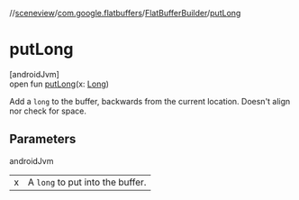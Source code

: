 //[sceneview](../../../index.md)/[com.google.flatbuffers](../index.md)/[FlatBufferBuilder](index.md)/[putLong](put-long.md)

# putLong

[androidJvm]\
open fun [putLong](put-long.md)(x: [Long](https://kotlinlang.org/api/latest/jvm/stdlib/kotlin/-long/index.html))

Add a `long` to the buffer, backwards from the current location. Doesn't align nor check for space.

## Parameters

androidJvm

| | |
|---|---|
| x | A `long` to put into the buffer. |
